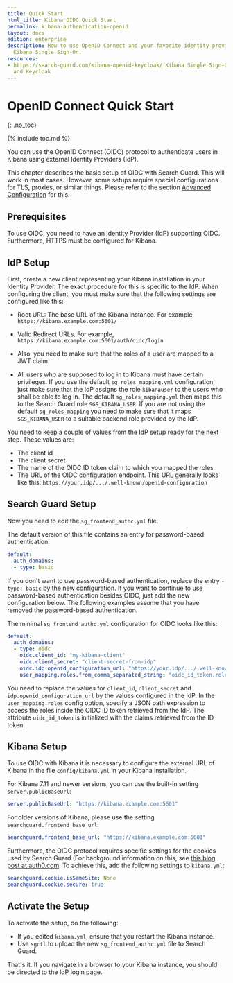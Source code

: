 ```yaml
---
title: Quick Start
html_title: Kibana OIDC Quick Start
permalink: kibana-authentication-openid
layout: docs
edition: enterprise
description: How to use OpenID Connect and your favorite identity provider to implement
  Kibana Single Sign-On.
resources:
- https://search-guard.com/kibana-openid-keycloak/|Kibana Single Sign-On with OpenID
  and Keycloak
---
```

<!---
Copyright 2022 floragunn GmbH 
-->

# OpenID Connect Quick Start
{: .no_toc}

{% include toc.md %}

You can use the OpenID Connect (OIDC) protocol to authenticate users in Kibana using external Identity Providers (IdP).

This chapter describes the basic setup of OIDC with Search Guard. This will work in most cases. However, some setups require special configurations for TLS, proxies, or similar things. Please refer to the section [Advanced Configuration](kibana_authentication_openid_advanced_config.md) for this.

## Prerequisites

To use OIDC, you need to have an Identity Provider (IdP) supporting OIDC. Furthermore, HTTPS must be configured for Kibana.

## IdP Setup

First, create a new client representing your Kibana installation in your Identity Provider. The exact procedure for this is specific to the IdP. When configuring the client, you must make sure that the following settings are configured like this:

* Root URL: The base URL of the Kibana instance. For example, `https://kibana.example.com:5601/`
* Valid Redirect URLs. For example, `https://kibana.example.com:5601/auth/oidc/login`

* Also, you need to make sure that the roles of a user are mapped to a JWT claim.

* All users who are supposed to log in to Kibana must have certain privileges. If you use the default `sg_roles_mapping.yml` configuration, just make sure that the IdP assigns the role `kibanauser` to the users who shall be able to log in. The default `sg_roles_mapping.yml` then maps this to the Search Guard role `SGS_KIBANA_USER`. If you are not using the default `sg_roles_mapping` you need to make sure that it maps  `SGS_KIBANA_USER` to a suitable backend role provided by the IdP.

You need to keep a couple of values from the IdP setup ready for the next step. These values are:

* The client id
* The client secret
* The name of the OIDC ID token claim to which you mapped the roles
* The URL of the OIDC configuration endpoint. This URL generally looks like this: `https://your.idp/.../.well-known/openid-configuration`

## Search Guard Setup

Now you need to edit the `sg_frontend_authc.yml` file.

The default version of this file contains an entry for password-based authentication:

```yaml
default:
  auth_domains:
  - type: basic
```

If you don't want to use password-based authentication, replace the entry `- type: basic` by the new configuration. If you want to continue to use password-based authentication besides OIDC, just add the new configuration below. The following examples assume that you have removed the password-based authentication.

The minimal `sg_frontend_authc.yml` configuration for OIDC looks like this:

```yaml
default:
  auth_domains:
  - type: oidc
    oidc.client_id: "my-kibana-client"
    oidc.client_secret: "client-secret-from-idp"
    oidc.idp.openid_configuration_url: "https://your.idp/.../.well-known/openid-configuration"
    user_mapping.roles.from_comma_separated_string: "oidc_id_token.roles"
```

You need to replace the values for `client_id`, `client_secret` and `idp.openid_configuration_url`  by the values configured in the IdP. In the  `user_mapping.roles` config option, specify a JSON path expression to access the roles inside the OIDC ID token retrieved from the IdP. The attribute `oidc_id_token` is initialized with the claims retrieved from the ID token.

## Kibana Setup

To use OIDC with Kibana it is necessary to configure the external URL of Kibana in the file `config/kibana.yml` in your Kibana installation.

For Kibana 7.11 and newer versions, you can use the built-in setting `server.publicBaseUrl`:

```yaml
server.publicBaseUrl: "https://kibana.example.com:5601"
```

For older versions of Kibana, please use the setting `searchguard.frontend_base_url`:

```yaml
searchguard.frontend_base_url: "https://kibana.example.com:5601"
```

Furthermore, the OIDC protocol requires specific settings for the cookies used by Search Guard (For background information on this, see [this blog post at auth0.com](https://auth0.com/blog/browser-behavior-changes-what-developers-need-to-know/). To achieve this,  add the following settings to `kibana.yml`:

```yaml
searchguard.cookie.isSameSite: None
searchguard.cookie.secure: true
```

## Activate the Setup

To activate the setup, do the following:

- If you edited `kibana.yml`, ensure that you restart the Kibana instance.
- Use `sgctl` to upload the new `sg_frontend_authc.yml` file to Search Guard.

That's it. If you navigate in a browser to your Kibana instance, you should be directed to the IdP login page.
